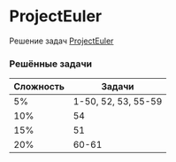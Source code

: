 # ProjectEuler

Решение задач [ProjectEuler](https://projecteuler.net)

### Решённые задачи

| Сложность | Задачи              |
|-----------|---------------------|
| 5%        | 1-50, 52, 53, 55-59 |
| 10%       | 54                  |
| 15%       | 51                  |
| 20%       | 60-61               |